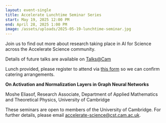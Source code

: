 ```yaml
---
layout: event-single
title: Accelerate Lunchtime Seminar Series
start: May 19, 2025 12:00 PM
end: April 28, 2025 1:00 PM
image: /assets/uploads/2025-05-19-lunchtime-seminar.jpg
---
```

Join us to find out more about research taking place in AI for Science across the Accelerate Science community.

Details of future talks are available on [Talks@Cam](https://talks.cam.ac.uk/show/index/191074)

Lunch provided, please register to attend via [this form](https://forms.office.com/Pages/ResponsePage.aspx?id=RQSlSfq9eUut41R7TzmG6SCH_8-s-LhNq5ASf8etR39UMEFZMjZFWVYzOTFQRldVVzlBRFA3Sk5BQy4u) so we can confirm catering arrangements. 

**On Activation and Normalization Layers in Graph Neural Networks**

Moshe Eliasof, Research Associate, Department of Applied Mathematics and Theoretical Physics, University of Cambridge

These seminars are open to members of the University of Cambridge. For further details, please email accelerate-science@cst.cam.ac.uk.